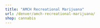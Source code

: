 ```yaml
---
title: "AMCH Recreational Marijuana"
url: /denver/amch-recreational-marijuana/
shop: cannabis
---
```

